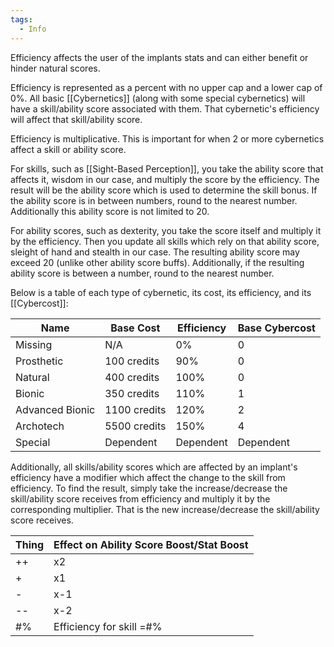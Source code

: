 ```yaml
---
tags:
  - Info
---
```

Efficiency affects the user of the implants stats and can either benefit or hinder natural scores. 

Efficiency is represented as a percent with no upper cap and a lower cap of 0%. All basic [[Cybernetics]] (along with some special cybernetics) will have a skill/ability score associated with them. That cybernetic's efficiency will affect that skill/ability score. 

Efficiency is multiplicative. This is important for when 2 or more cybernetics affect a skill or ability score.

For skills, such as [[Sight-Based Perception]], you take the ability score that affects it, wisdom in our case, and multiply the score by the efficiency.  The result will be the ability score which is used to determine the skill bonus. If the ability score is in between numbers, round to the nearest number. Additionally this ability score is not limited to 20.

For ability scores, such as dexterity, you take the score itself and multiply it by the efficiency. Then you update all skills which rely on that ability score, sleight of hand and stealth in our case. The resulting ability score may exceed 20 (unlike other ability score buffs). Additionally, if the resulting ability score is between a number, round to the nearest number.

Below is a table of each type of cybernetic, its cost, its efficiency, and its [[Cybercost]]:

| Name            | Base Cost    | Efficiency | Base Cybercost |
| --------------- | ------------ | ---------- | -------------- |
| Missing         | N/A          | 0%         | 0              |
| Prosthetic      | 100 credits  | 90%        | 0              |
| Natural         | 400 credits  | 100%       | 0              |
| Bionic          | 350 credits  | 110%       | 1              |
| Advanced Bionic | 1100 credits | 120%       | 2              |
| Archotech       | 5500 credits | 150%       | 4              |
| Special         | Dependent    | Dependent  | Dependent      |
Additionally, all skills/ability scores which are affected by an implant's efficiency have a modifier which affect the change to the skill from efficiency. To find the result, simply take the increase/decrease the skill/ability score receives from efficiency and multiply it by the corresponding multiplier. That is the new increase/decrease the skill/ability score receives. 

| Thing | Effect on Ability Score Boost/Stat Boost |
| ----- | ---------------------------------------- |
| ++    | x2                                       |
| +     | x1                                       |
| -     | x-1                                      |
| --    | x-2                                      |
| #%    | Efficiency for skill =#%                 |
